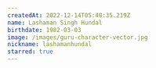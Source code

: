```yaml
---
createdAt: 2022-12-14T05:40:35.219Z
name: Lashaman Singh Hundal
birthdate: 1982-03-03
image: /images/guru-character-vector.jpg
nickname: lashamanhundal
starred: true
---
```

